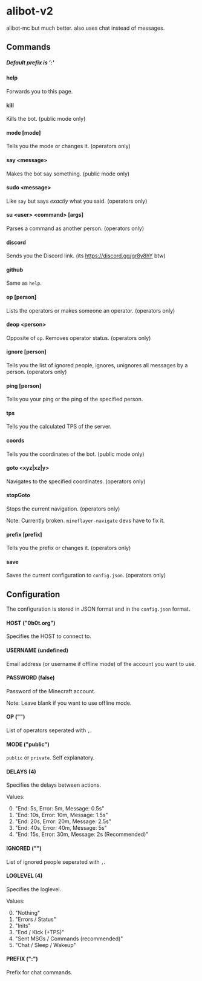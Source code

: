 # alibot-v2

alibot-mc but much better. also uses chat instead of messages.

## Commands

##### Default prefix is ':'

#### help

Forwards you to this page.

#### kill

Kills the bot. (public mode only)

#### mode [mode]

Tells you the mode or changes it. (operators only)

#### say \<message>

Makes the bot say something. (public mode only)

#### sudo \<message>

Like `say` but says _exactly_ what you said. (operators only)

#### su \<user> \<command> [args]

Parses a command as another person. (operators only)

#### discord

Sends you the Discord link. (its https://discord.gg/gr8y8hY btw)

#### github

Same as `help`.

#### op [person]

Lists the operators or makes someone an operator. (operators only)

#### deop \<person>

Opposite of `op`. Removes operator status. (operators only)

#### ignore [person]

Tells you the list of ignored people, ignores, unignores all messages by a person. (operators only)

#### ping [person]

Tells you your ping or the ping of the specified person.

#### tps

Tells you the calculated TPS of the server.

#### coords

Tells you the coordinates of the bot. (public mode only)

#### goto \<xyz|xz|y>

Navigates to the specified coordinates. (operators only)

#### stopGoto

Stops the current navigation. (operators only)

Note: Currently broken. `mineflayer-navigate` devs have to fix it.

#### prefix [prefix]

Tells you the prefix or changes it. (operators only)

#### save

Saves the current configuration to `config.json`. (operators only)

## Configuration

The configuration is stored in JSON format and in the `config.json` format.

#### HOST ("0b0t.org")

Specifies the HOST to connect to.

#### USERNAME (undefined)

Email address (or username if offline mode) of the account you want to use.

#### PASSWORD (false)

Password of the Minecraft account.

Note: Leave blank if you want to use offline mode.

#### OP ("")

List of operators seperated with `,`.

#### MODE ("public")

`public` or `private`. Self explanatory.

#### DELAYS (4)

Specifies the delays between actions.

Values:

0. "End: 5s, Error: 5m, Message: 0.5s"
1. "End: 10s, Error: 10m, Message: 1.5s"
2. "End: 20s, Error: 20m, Message: 2.5s"
3. "End: 40s, Error: 40m, Message: 5s"
4. "End: 15s, Error: 30m, Message: 2s (Recommended)"

#### IGNORED ("")

List of ignored people seperated with `,`.

#### LOGLEVEL (4)

Specifies the loglevel.

Values:

0. "Nothing"
1. "Errors / Status"
2. "Inits"
3. "End / Kick (+TPS)"
4. "Sent MSGs / Commands (recommended)"
5. "Chat / Sleep / Wakeup"

#### PREFIX (":")

Prefix for chat commands.
